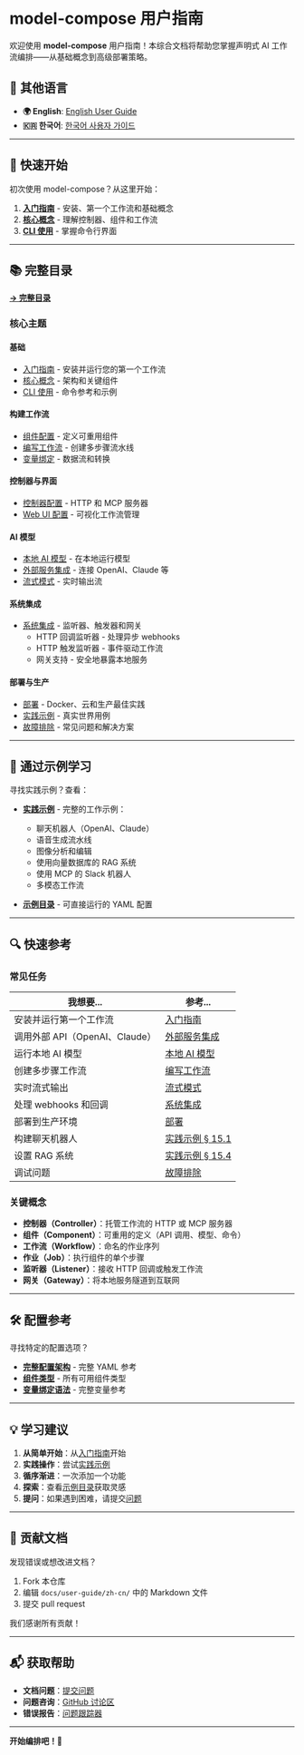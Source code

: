 # model-compose 用户指南

欢迎使用 **model-compose** 用户指南！本综合文档将帮助您掌握声明式 AI 工作流编排——从基础概念到高级部署策略。

## 📖 其他语言

- **🌍 English**: [English User Guide](../README.md)
- **🇰🇷 한국어**: [한국어 사용자 가이드](../ko/README.md)

---

## 🚀 快速开始

初次使用 model-compose？从这里开始：

1. **[入门指南](./01-getting-started.md)** - 安装、第一个工作流和基础概念
2. **[核心概念](./02-core-concepts.md)** - 理解控制器、组件和工作流
3. **[CLI 使用](./03-cli-usage.md)** - 掌握命令行界面

---

## 📚 完整目录

**[→ 完整目录](./00-table-of-contents.md)**

### 核心主题

#### 基础
- [入门指南](./01-getting-started.md) - 安装并运行您的第一个工作流
- [核心概念](./02-core-concepts.md) - 架构和关键组件
- [CLI 使用](./03-cli-usage.md) - 命令参考和示例

#### 构建工作流
- [组件配置](./04-component-configuration.md) - 定义可重用组件
- [编写工作流](./05-writing-workflows.md) - 创建多步骤流水线
- [变量绑定](./12-variable-binding.md) - 数据流和转换

#### 控制器与界面
- [控制器配置](./06-controller-configuration.md) - HTTP 和 MCP 服务器
- [Web UI 配置](./07-webui-configuration.md) - 可视化工作流管理

#### AI 模型
- [本地 AI 模型](./08-local-ai-models.md) - 在本地运行模型
- [外部服务集成](./10-external-service-integration.md) - 连接 OpenAI、Claude 等
- [流式模式](./11-streaming-mode.md) - 实时输出流

#### 系统集成
- [系统集成](./13-system-integration.md) - 监听器、触发器和网关
  - HTTP 回调监听器 - 处理异步 webhooks
  - HTTP 触发监听器 - 事件驱动工作流
  - 网关支持 - 安全地暴露本地服务

#### 部署与生产
- [部署](./14-deployment.md) - Docker、云和生产最佳实践
- [实践示例](./15-practical-examples.md) - 真实世界用例
- [故障排除](./16-troubleshooting.md) - 常见问题和解决方案

---

## 🎯 通过示例学习

寻找实践示例？查看：

- **[实践示例](./15-practical-examples.md)** - 完整的工作示例：
  - 聊天机器人（OpenAI、Claude）
  - 语音生成流水线
  - 图像分析和编辑
  - 使用向量数据库的 RAG 系统
  - 使用 MCP 的 Slack 机器人
  - 多模态工作流

- **[示例目录](../../../examples/)** - 可直接运行的 YAML 配置

---

## 🔍 快速参考

### 常见任务

| 我想要... | 参考... |
|--------------|----------|
| 安装并运行第一个工作流 | [入门指南](./01-getting-started.md) |
| 调用外部 API（OpenAI、Claude） | [外部服务集成](./10-external-service-integration.md) |
| 运行本地 AI 模型 | [本地 AI 模型](./08-local-ai-models.md) |
| 创建多步骤工作流 | [编写工作流](./05-writing-workflows.md) |
| 实时流式输出 | [流式模式](./11-streaming-mode.md) |
| 处理 webhooks 和回调 | [系统集成](./13-system-integration.md) |
| 部署到生产环境 | [部署](./14-deployment.md) |
| 构建聊天机器人 | [实践示例 § 15.1](./15-practical-examples.md#151-构建聊天机器人) |
| 设置 RAG 系统 | [实践示例 § 15.4](./15-practical-examples.md#154-rag-系统使用向量数据库) |
| 调试问题 | [故障排除](./16-troubleshooting.md) |

### 关键概念

- **控制器（Controller）**：托管工作流的 HTTP 或 MCP 服务器
- **组件（Component）**：可重用的定义（API 调用、模型、命令）
- **工作流（Workflow）**：命名的作业序列
- **作业（Job）**：执行组件的单个步骤
- **监听器（Listener）**：接收 HTTP 回调或触发工作流
- **网关（Gateway）**：将本地服务隧道到互联网

---

## 🛠 配置参考

寻找特定的配置选项？

- **[完整配置架构](./17-appendix.md#171-完整配置文件架构)** - 完整 YAML 参考
- **[组件类型](./04-component-configuration.md#41-组件类型)** - 所有可用组件类型
- **[变量绑定语法](./12-variable-binding.md)** - 完整变量参考

---

## 💡 学习建议

1. **从简单开始**：从[入门指南](./01-getting-started.md)开始
2. **实践操作**：尝试[实践示例](./15-practical-examples.md)
3. **循序渐进**：一次添加一个功能
4. **探索**：查看[示例目录](../../../examples/)获取灵感
5. **提问**：如果遇到困难，请提交[问题](https://github.com/hanyeol/model-compose/issues)

---

## 🤝 贡献文档

发现错误或想改进文档？

1. Fork 本仓库
2. 编辑 `docs/user-guide/zh-cn/` 中的 Markdown 文件
3. 提交 pull request

我们感谢所有贡献！

---

## 📬 获取帮助

- **文档问题**：[提交问题](https://github.com/hanyeol/model-compose/issues)
- **问题咨询**：[GitHub 讨论区](https://github.com/hanyeol/model-compose/discussions)
- **错误报告**：[问题跟踪器](https://github.com/hanyeol/model-compose/issues)

---

**开始编排吧！🎉**
